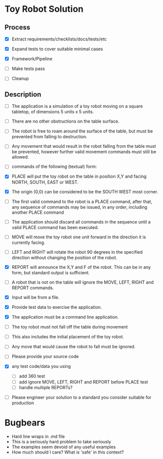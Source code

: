 Toy Robot Solution
==================

Process
-------
- [x] Extract requirements/checklists/docs/tests/etc
- [x] Expand tests to cover suitable minimal cases
- [x] Framework/Pipeline
- [ ] Make tests pass
- [ ] Cleanup


Description
-----------

- [ ] The application is a simulation of a toy robot moving on a square tabletop, of dimensions 5 units x 5 units.
- [ ] There are no other obstructions on the table surface.
- [ ] The robot is free to roam around the surface of the table, but must be prevented from falling to destruction.
- [ ] Any movement that would result in the robot falling from the table must be prevented, however further valid movement commands must still be allowed.

- [ ] commands of the following (textual) form:
- [x] PLACE will put the toy robot on the table in position X,Y and facing NORTH, SOUTH, EAST or WEST.
- [x] The origin (0,0) can be considered to be the SOUTH WEST most corner.
- [ ] The first valid command to the robot is a PLACE command, after that, any sequence of commands may be issued, in any order, including another PLACE command
- [ ] The application should discard all commands in the sequence until a valid PLACE command has been executed.
- [ ] MOVE will move the toy robot one unit forward in the direction it is currently facing.
- [ ] LEFT and RIGHT will rotate the robot 90 degrees in the specified direction without changing the position of the robot.
- [x] REPORT will announce the X,Y and F of the robot. This can be in any form, but standard output is sufficient.

- [ ] A robot that is not on the table will ignore the MOVE, LEFT, RIGHT and REPORT commands.
- [x] Input will be from a file.
- [x] Provide test data to exercise the application.
- [x] The application must be a command line application.

- [ ] The toy robot must not fall off the table during movement
- [ ] This also includes the initial placement of the toy robot.
- [ ] Any move that would cause the robot to fall must be ignored.

- [ ] Please provide your source code
- [x] any test code/data you using
  - [ ] add 360 test
  - [ ] add ignore MOVE, LEFT, RIGHT and REPORT before PLACE test
  - [ ] handle multiple REPORTs?
- [ ] Please engineer your solution to a standard you consider suitable for production


# Bugbears
- Hard line wraps in .md file
- This is a seriously hard problem to take seriously
- The examples seem devoid of any useful examples
- How much should I care? What is 'safe' in this context?
